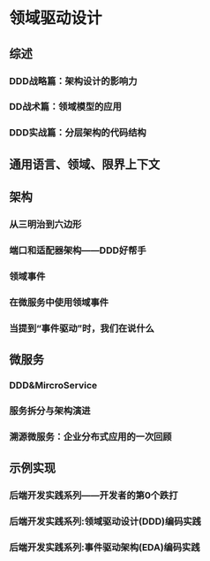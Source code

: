 # 领域驱动设计

## 综述

### DDD战略篇：架构设计的影响力

### DD战术篇：领域模型的应用

### DDD实战篇：分层架构的代码结构

## 通用语言、领域、限界上下文

## 架构

### 从三明治到六边形

### 端口和适配器架构——DDD好帮手

### 领域事件

### 在微服务中使用领域事件

### 当提到“事件驱动”时，我们在说什么

## 微服务

### DDD&MircroService

### 服务拆分与架构演进

### 溯源微服务：企业分布式应用的一次回顾

## 示例实现

### 后端开发实践系列——开发者的第0个跌打

### 后端开发实践系列:领域驱动设计(DDD)编码实践

### 后端开发实践系列:事件驱动架构(EDA)编码实践
